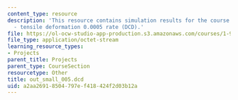 ```yaml
---
content_type: resource
description: 'This resource contains simulation results for the course projects: NAMD
  - tensile deformation 0.0005 rate (DCD).'
file: https://ol-ocw-studio-app-production.s3.amazonaws.com/courses/1-978-from-nano-to-macro-introduction-to-atomistic-modeling-techniques-january-iap-2007/a2aa26918504797ef418424f2d03b12a_out_small_005.dcd
file_type: application/octet-stream
learning_resource_types:
- Projects
parent_title: Projects
parent_type: CourseSection
resourcetype: Other
title: out_small_005.dcd
uid: a2aa2691-8504-797e-f418-424f2d03b12a
---
```

